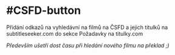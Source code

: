 #CSFD-button
===========

Přidání odkazů na vyhledávní na filmů na ČSFD a jejich titulků na subtitleseeker.com do sekce Požadavky na titulky.com

*Především ušetří dost času při hledání nového filmu na překlad ;)*